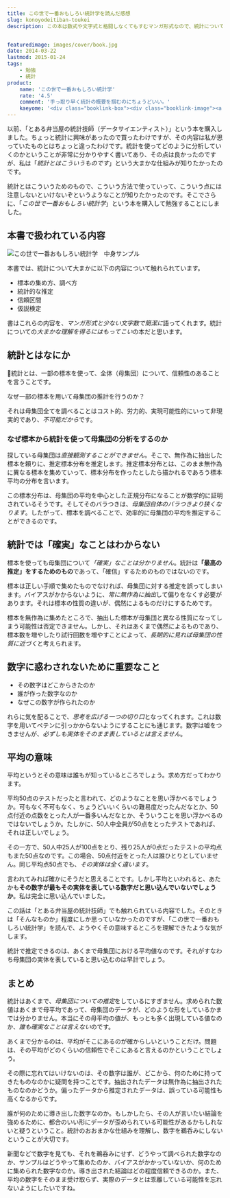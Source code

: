 ```yaml
---
title: この世で一番おもしろい統計学を読んだ感想
slug: konoyodeitiban-toukei
description: この本は数式や文字式と格闘しなくてもすむマンガ形式なので、統計について大まかな理解がしやすいと思います。平均に対する思い込みなど、その数字がどういう意味かがなんとなく理解でき、新聞などで提示されるグラフがぐっと分かりやすくなった気がします。


featuredimage: images/cover/book.jpg
date: 2014-03-22
lastmod: 2015-01-24
tags: 
    - 勉強
    - 統計
product:
    name: 'この世で一番おもしろい統計学'
    rate: '4.5'
    comment: '手っ取り早く統計の概要を掴むのにちょうどいい。'
    kaeyome: '<div class="booklink-box"><div class="booklink-image"><a href="https://www.amazon.co.jp/exec/obidos/asin/447802605X/illusionspace-22/" rel="nofollow" target="_blank"><img src="https://ecx.images-amazon.com/images/I/51lDIMYkHTL._SL160_.jpg" style="border: none;" /></a></div><div class="booklink-info"><div class="booklink-name"><a href="https://www.amazon.co.jp/exec/obidos/asin/447802605X/illusionspace-22/" rel="nofollow" target="_blank">この世で一番おもしろい統計学――誰も「データ」でダマされなくなるかもしれない16講+α</a><div class="booklink-powered-date">posted with <a href="https://yomereba.com" rel="nofollow" target="_blank">ヨメレバ</a></div></div><div class="booklink-detail">アラン・ダブニー,グレディ・クライン ダイヤモンド社 2014-01-31    </div><div class="booklink-link2"><div class="shoplinkamazon"><a href="https://www.amazon.co.jp/exec/obidos/asin/447802605X/illusionspace-22/" rel="nofollow" target="_blank" title="アマゾン" >Amazonで購入</a></div><div class="shoplinkrakuten"><a href="https://hb.afl.rakuten.co.jp/hgc/11acbc01.369b1bf6.11acbc02.cabf9fe9/?pc=http%3A%2F%2Fbooks.rakuten.co.jp%2Frb%2F12613128%2F%3Fscid%3Daf_ich_link_urltxt%26m%3Dhttp%3A%2F%2Fm.rakuten.co.jp%2Fev%2Fbook%2F" rel="nofollow" target="_blank" title="楽天ブックス" >楽天ブックスで購入</a></div>                         <div class="shoplinkkino"><a href="https://ck.jp.ap.valuecommerce.com/servlet/referral?sid=3085416&pid=882196163&vc_url=http%3A%2F%2Fwww.kinokuniya.co.jp%2Ff%2Fdsg-01-9784478026052" target="_blank" title="kino" >紀伊國屋書店で購入<img src="https://ad.jp.ap.valuecommerce.com/servlet/gifbanner?sid=3085416&pid=882196163" height="1" width="1" border="0"></a></div>                   </div></div><div class="booklink-footer"></div></div>'
---
```


以前、「とある弁当屋の統計技師（データサイエンティスト）」という本を購入しました。ちょっと統計に興味があったので買ったわけですが、その内容は私が思っていたものとはちょっと違ったわけです。統計を使ってどのように分析していくのかということが非常に分かりやすく書いてあり、その点は良かったのですが、私は「<em>統計とはこういうものです</em>」という大まかな仕組みが知りたかったのです。

統計とはこういうためのもので、こういう方法で使っていって、こういう点には注意しないといけないぞというようなことが知りたかったのです。そこでさらに、「<em>この世で一番おもしろい統計学</em>」という本を購入して勉強することにしました。


## 本書で扱われている内容


![この世で一番おもしろい統計学　中身サンプル](P3012054.jpg)

本書では、統計について大まかに以下の内容について触れられています。

<ul>
<li>標本の集め方、調べ方</li>
<li>統計的な推定</li>
<li>信頼区間</li>
<li>仮説検定</li>
</ul>

書はこれらの内容を、<em>マンガ形式と少ない文字数で簡潔に</em>語ってくれます。統計についての<em>大まかな理解を得るにはもってこい</em>の本だと思います。


## 統計とはなにか


統計とは、一部の標本を使って、全体（母集団）について、信頼性のあることを言うことです。

なぜ一部の標本を用いて母集団の推計を行うのか？

それは母集団全てを調べることはコスト的、労力的、実現可能性的にいって非現実的であり、<em>不可能だから</em>です。


### なぜ標本から統計を使って母集団の分析をするのか


探している母集団は<em>直接観測することができません</em>。そこで、無作為に抽出した標本を頼りに、推定標本分布を推定します。推定標本分布とは、このまま無作為に異なる標本を集めていって、標本分布を作ったとしたら描かれるであろう標本平均の分布を言います。

この標本分布は、母集団の平均を中心とした正規分布になることが数学的に証明されているそうです。そしてそのバラつきは、<em>母集団自体のバラつきより狭くなります</em>。したがって、標本を調べることで、効率的に母集団の平均を推定することができるのです。


## 統計では「確実」なことはわからない


標本を使っても母集団について<em>「確実」なことは分かりません</em>。統計は<strong>「最高の推定」をするためのもの</strong>であって、「確信」するためのものではないのです。

標本は正しい手順で集めたものでなければ、母集団に対する推定を誤ってしまいます。バイアスがかからないように、<em>常に無作為に抽出</em>して偏りをなくす必要があります。それは標本の性質の違いが、偶然によるものだけにするためです。

標本を無作為に集めたところで、抽出した標本が母集団と異なる性質になってしまう可能性は否定できません。しかし、それはあくまで偶然によるものであり、標本数を増やしたり試行回数を増やすことによって、<em>長期的に見れば母集団の性質に近づく</em>と考えられます。


## 数字に惑わされないために重要なこと


<ul>
<li>その数字はどこからきたのか</li>
<li>誰が作った数字なのか</li>
<li>なぜこの数字が作られたのか</li>
</ul>

れらに気を配ることで、<em>思考を広げる一つの切り口</em>となってくれます。これは数字を用いてペテンに引っかからないようにすることにも通じます。数字は嘘をつきませんが、<em>必ずしも実体をそのまま表しているとは言えません</em>。


## 平均の意味


平均というとその意味は誰もが知っているところでしょう。求め方だってわかります。

平均50点のテストだったと言われて、どのようなことを思い浮かべるでしょうか。可もなく不可もなく、ちょうどいいくらいの難易度だったんだなとか、50点付近の点数をとった人が一番多いんだなとか、そういうことを思い浮かべるのではないでしょうか。たしかに、50人中全員が50点をとったテストであれば、それは正しいでしょう。

その一方で、50人中25人が100点をとり、残り25人が0点だったテストの平均点もまた50点なのです。この場合、50点付近をとった人は誰ひとりとしていません。同じ平均点50点でも、<em>その実体は全く違います</em>。

言われてみれば確かにそうだと思えることです。しかし平均といわれると、あたかも<strong>その数字が最もその実体を表している数字だと思い込んでいないでしょうか</strong>。私は完全に思い込んでいました。

この話は「とある弁当屋の統計技師」でも触れられている内容でした。そのときは「そんなものか」程度にしか思っていなかったのですが、「この世で一番おもしろい統計学」を読んで、ようやくその意味するところを理解できたような気がします。

統計で推定できるのは、あくまで母集団における平均値なのです。それがすなわち母集団の実体を表していると思い込むのは早計でしょう。


## まとめ


統計はあくまで、<em>母集団についての推定</em>をしているにすぎません。求められた数値はあくまで母平均であって、母集団のデータが、どのような形をしているかまでは分かりません。本当にその母平均の値が、もっとも多く出現している値なのか、<em>誰も確実なことは言えない</em>のです。

あくまで分かるのは、平均がそこにあるのが確からしいということだけ。問題は、その平均がどのくらいの信頼性でそこにあると言えるのかということでしょう。

その際に忘れてはいけないのは、その数字は誰が、どこから、何のために持ってきたものなのかに疑問を持つことです。抽出されたデータは無作為に抽出されたものなのかどうか。偏ったデータから推定されたデータは、誤っている可能性も高くなるからです。

誰が何のために導き出した数字なのか。もしかしたら、その人が言いたい結論を強めるために、都合のいい形にデータが歪められている可能性があるかもしれないと疑うということ。統計のおおまかな仕組みを理解し、数字を鵜呑みにしないということが大切です。

新聞などで数字を見ても、それを鵜呑みにせず、どうやって調べられた数字なのか、サンプルはどうやって集めたのか、バイアスがかかっていないか、何のために集められた数字なのか。導き出された結論はどの程度信頼できるのか。また、平均の数字をそのまま受け取らず、実際のデータとは乖離している可能性を忘れないようにしたいですね。


  